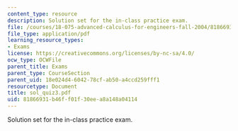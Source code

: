 ```yaml
---
content_type: resource
description: Solution set for the in-class practice exam.
file: /courses/18-075-advanced-calculus-for-engineers-fall-2004/81866931b46ff01f30eea8a148a04114_sol_quiz3.pdf
file_type: application/pdf
learning_resource_types:
- Exams
license: https://creativecommons.org/licenses/by-nc-sa/4.0/
ocw_type: OCWFile
parent_title: Exams
parent_type: CourseSection
parent_uid: 18e024d4-6042-78cf-ab50-a4ccd259fff1
resourcetype: Document
title: sol_quiz3.pdf
uid: 81866931-b46f-f01f-30ee-a8a148a04114
---
```

Solution set for the in-class practice exam.